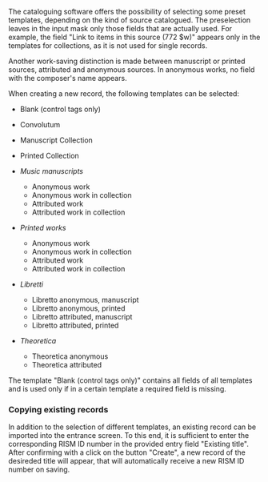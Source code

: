 The cataloguing software offers the possibility of selecting some preset templates, depending on the kind of source catalogued. The preselection leaves in the input mask only those fields that are actually used. For example, the field "Link to items in this source (772 $w)" appears only in the templates for collections, as it is not used for single records.

Another work-saving distinction is made between manuscript or printed sources, attributed and anonymous sources. In anonymous works, no field with the composer's name appears.

When creating a new record, the following templates can be selected:

- Blank (control tags only)
- Convolutum
- Manuscript Collection
- Printed Collection
- _Music manuscripts_

  - Anonymous work
  - Anonymous work in collection
  - Attributed work
  - Attributed work in collection
- _Printed works_

  - Anonymous work
  - Anonymous work in collection
  - Attributed work
  - Attributed work in collection
- _Libretti_

  - Libretto anonymous, manuscript
  - Libretto anonymous, printed
  - Libretto attributed, manuscript
  - Libretto attributed, printed
- _Theoretica_

  - Theoretica anonymous
  - Theoretica attributed

The template "Blank (control tags only)" contains all fields of all templates and is used only if in a certain template a required field is missing.

### Copying existing records

In addition to the selection of different templates, an existing record can be imported into the entrance screen. To this end, it is sufficient to enter the corresponding RISM ID number in the provided entry field "Existing title". After confirming with a click on the button "Create", a new record of the desireded title will appear, that will automatically receive a new RISM ID number on saving.